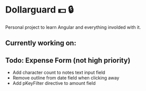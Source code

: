 # Dollarguard :dollar: :lock: 

Personal project to learn Angular and everything involded with it.

## Currently working on:

## Todo: Expense Form (not high priority)
- Add character count to notes text input field
- Remove outline from date field when clicking away
- Add pKeyFilter directive to amount field